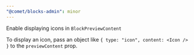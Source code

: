 ```yaml
---
"@comet/blocks-admin": minor
---
```


Enable displaying icons in `BlockPreviewContent`

To display an icon, pass an object like `{ type: "icon", content: <Icon /> }` to the `previewContent` prop.
